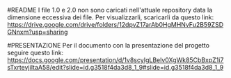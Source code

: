 #README 
I file 1.0 e 2.0 non sono caricati nell'attuale repository data la dimensione eccessiva dei file. Per visualizzarli, scaricarli da questo link: https://drive.google.com/drive/folders/12dpvZ17arAb0HgMHNvFu2B59ZSDGNnxm?usp=sharing

#PRESENTAZIONE
Per il documento con la presentazione del progetto seguire questo link: https://docs.google.com/presentation/d/1v8scyIgLBelv0XgWk85CbBxpZ1i7sTxrtevjiItaA58/edit?slide=id.g3518f4da3d8_1_9#slide=id.g3518f4da3d8_1_9
